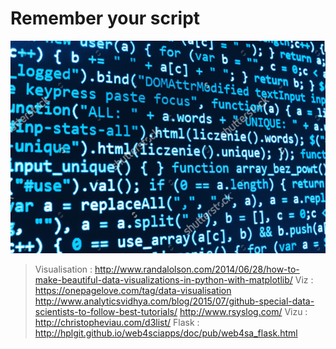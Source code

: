 # Remember your script

![MetaStore remote database](https://github.com/amoussoubaruch/My_scripts/blob/master/Img/script.png)


> Visualisation : http://www.randalolson.com/2014/06/28/how-to-make-beautiful-data-visualizations-in-python-with-matplotlib/
> Viz : https://onepagelove.com/tag/data-visualisation
> http://www.analyticsvidhya.com/blog/2015/07/github-special-data-scientists-to-follow-best-tutorials/
> http://www.rsyslog.com/
> Vizu : http://christopheviau.com/d3list/
> Flask : http://hplgit.github.io/web4sciapps/doc/pub/web4sa_flask.html

